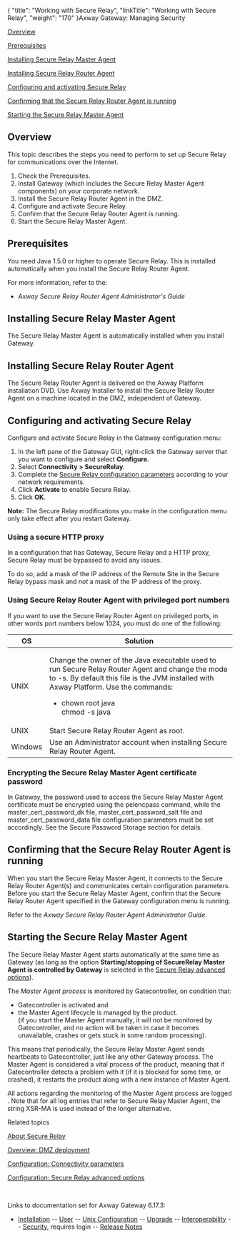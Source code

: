 {
    "title": "Working with Secure Relay",
    "linkTitle": "Working with Secure Relay",
    "weight": "170"
}<span class="mc-variable axway_variables.Component_Long_Name variable">Axway Gateway</span>: Managing Security

[Overview](#overview)

[Prerequisites](#prerequisites)

[Installing Secure Relay Master Agent](#Installing_Secure_Relay_MA)

[Installing Secure Relay Router Agent](#Installing_Secure_Relay_RA)

[Configuring and activating Secure Relay](#Configuring_Secure_Relay)

[Confirming that the Secure Relay Router Agent is running](#Checking_Secure_Relay_RA)

[Starting the Secure Relay Master Agent](#Starting_Secure_Relay_MA)

<span id="overview"></span>

## Overview

This topic describes the steps you need to perform to set up Secure Relay for communications over the Internet.

1.  Check the Prerequisites.
2.  Install Gateway (which includes the Secure Relay Master Agent components) on your corporate network.
3.  Install the Secure Relay Router Agent in the DMZ.
4.  Configure and activate Secure Relay.
5.  Confirm that the Secure Relay Router Agent is running.
6.  Start the Secure Relay Master Agent.

<span id="prerequisites"></span>

## Prerequisites

You need Java 1.5.0 or higher to operate Secure Relay. This is installed automatically when you install the Secure Relay Router Agent.

For more information, refer to the:

-   <span style="font-style: italic;">Axway Secure Relay Router Agent Administrator's Guide</span>

<span id="Installing_Secure_Relay_MA"></span>

## Installing Secure Relay Master Agent

The Secure Relay Master Agent is automatically installed when you install Gateway.

<span id="Installing_Secure_Relay_RA"></span>

## Installing Secure Relay Router Agent

The Secure Relay Router Agent is delivered on the <span class="mc-variable axway_variables.Platform_or_Suite_Short_Name variable">Axway Platform</span> installation DVD. Use <span class="mc-variable axway_variables.Company_Name variable">Axway</span> <span class="mc-variable suite_variables.InstallerName variable">Installer</span> to install the Secure Relay Router Agent on a machine located in the DMZ, independent of Gateway.

<span id="Configuring_Secure_Relay"></span>

## Configuring and activating Secure Relay

Configure and activate Secure Relay in the Gateway configuration menu:

1.  In the left pane of the Gateway GUI, right-click the Gateway server that you want to configure and select <span style="font-weight: bold;">Configure</span>.
2.  Select <span style="font-weight: bold;">Connectivity > SecureRelay</span>.
3.  Complete the [Secure Relay configuration parameters](../../../../gateway_userguide_(primary)/configuration_start_here/config_connectivity_paras#olh_connectivity_Secure_Relay) according to your network requirements.
4.  Click <span style="font-weight: bold;">Activate</span> to enable Secure Relay.
5.  Click <span style="font-weight: bold;">OK</span>.

<span style="font-weight: bold;">Note:</span> The Secure Relay modifications you make in the configuration menu only take effect after you restart Gateway.

### Using a secure HTTP proxy

In a configuration that has Gateway, Secure Relay and a HTTP proxy, Secure Relay must be bypassed to avoid any issues.

To do so, add a mask of the IP address of the Remote Site in the Secure Relay bypass mask and *not* a mask of the IP address of the proxy.

### Using Secure Relay Router Agent with privileged port numbers

If you want to use the Secure Relay Router Agent on privileged ports, in other words port numbers below 1024, you must do one of the following:

<table>
         
         
         
   
   <thead>
      <tr>
<th class="HeadE-Column1-Header1">OS         </th>
<th class="HeadD-Column1-Header1">Solution         </th>
      </tr>
   </thead>
   <tbody>
      <tr>
         <td>UNIX         </td>
         <td><p>Change the owner of the Java executable used to run Secure Relay Router Agent and change the mode to <span class="code">-s</span>. By default this file is the JVM installed with <span class="mc-variable axway_variables.Platform_or_Suite_Short_Name variable">Axway Platform</span>. Use the commands:</p>
<ul>
<li><span class="code">chown root java</span><br />
<span class="code">chmod -s java</span></li>
</ul>         </td>
      </tr>
      <tr>
         <td>UNIX         </td>
         <td>Start Secure Relay Router Agent as root.         </td>
      </tr>
      <tr>
         <td>Windows         </td>
         <td>Use an Administrator account when installing Secure Relay Router Agent.         </td>
      </tr>
   </tbody>
</table>

### Encrypting the Secure Relay Master Agent certificate password

In Gateway, the password used to access the Secure Relay Master Agent certificate must be encrypted using the <span class="code">pelencpass</span> command, while the <span class="code">master\_cert\_password\_dk</span> file, <span class="code">master\_cert\_password\_salt</span> file and <span class="code">master\_cert\_password\_data</span> file configuration parameters must be set accordingly. See the Secure Password Storage section for details.

<span id="Checking_Secure_Relay_RA"></span>

## Confirming that the Secure Relay Router Agent is running

When you start the Secure Relay Master Agent, it connects to the Secure Relay Router Agent(s) and communicates certain configuration parameters. Before you start the Secure Relay Master Agent, confirm that the Secure Relay Router Agent specified in the Gateway configuration menu is running.

Refer to the <span style="font-style: italic;"><span class="mc-variable axway_variables.Company_Name variable">Axway</span> <span class="mc-variable suite_variables.SecureRelayName variable">Secure Relay</span> Router Agent Administrator Guide</span>.

<span id="Starting_Secure_Relay_MA"></span>

## Starting the Secure Relay Master Agent

The Secure Relay Master Agent starts automatically at the same time as Gateway (as long as the option <span style="font-weight: bold;">Starting/stopping of SecureRelay Master Agent is controlled by Gateway</span> is selected in the [Secure Relay advanced options](../../config_secure_relay_adv_options)).

The *Master Agent process* is monitored by Gatecontroller, on condition that:

-   Gatecontroller is activated and
-   the Master Agent lifecycle is managed by the product.  
    (if you start the Master Agent manually, it will not be monitored by Gatecontroller, and no action will be taken in case it becomes unavailable, crashes or gets stuck in some random processing).

This means that periodically, the <span class="mc-variable suite_variables.SecureRelayName variable">Secure Relay</span> Master Agent sends heartbeats to Gatecontroller, just like any other Gateway process. The Master Agent is considered a vital process of the product, meaning that if Gatecontroller detects a problem with it (if it is blocked for some time, or crashed), it restarts the product along with a new instance of Master Agent.

All actions regarding the monitoring of the Master Agent process are logged . Note that for all log entries that refer to <span class="mc-variable suite_variables.SecureRelayName variable">Secure Relay</span> Master Agent, the string <span class="code">XSR-MA </span>is used instead of the longer alternative.

Related topics

[About Secure Relay](../secure_relay_about)

[Overview: DMZ deployment](../../../../gateway_userguide_(primary)/ov_gateway/ov_dmz_deployment)

[Configuration: Connectivity parameters](../../../../gateway_userguide_(primary)/configuration_start_here/config_connectivity_paras#olh_connectivity_Secure_Relay)

[Configuration: Secure Relay advanced options](../../config_secure_relay_adv_options)

 

Links to documentation set for Axway Gateway <span class="mc-variable axway_variables.Release_Number variable">6.17.3</span>:

-   [Installation](/bundle/Gateway_6173_InstallationGuide_allOS_en_HTML5/page/Content/start_page.htm) -- [User](/bundle/Gateway_6173_UsersGuide_allOS_en_HTML5/page/Content/start_page.htm) -- [Unix Configuration](/bundle/Gateway_6173_ConfigurationGuide_UNIX_en_HTML5/page/Content/start_page.htm) -- [Upgrade](/bundle/Gateway_6173_UpgradeGuide_allOS_en_HTML5/page/Content/start_page.htm) -- [Interoperability](/bundle/Gateway_6173_InteroperabilityGuide_allOS_en_HTML5/page/Content/start_page.htm) -- [Security](/bundle/Gateway_6173_SecurityGuide_allOS_en_HTML5/page/Content/start_page.htm), requires login -- [Release Notes](/bundle/Gateway_6173_ReleaseNotes_allOS_en_HTML5/page/Content/Gateway_ReleaseNotes_allOS_en.htm)
